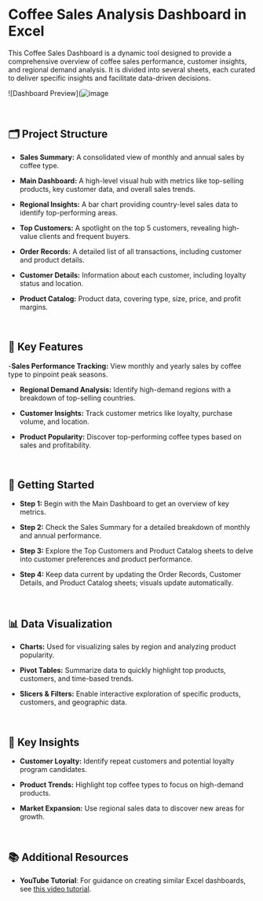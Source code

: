 # Coffee Sales Analysis Dashboard in Excel

This Coffee Sales Dashboard is a dynamic tool designed to provide a comprehensive overview of coffee sales performance, customer insights, and regional demand analysis. It is divided into several sheets, each curated to deliver specific insights and facilitate data-driven decisions.

![Dashboard Preview](![image](https://github.com/user-attachments/assets/f54bab8d-4771-4152-b2d1-4a501f86f347)

<br>

## 🗂️ Project Structure
- **Sales Summary:** A consolidated view of monthly and annual sales by coffee type.

- **Main Dashboard:** A high-level visual hub with metrics like top-selling products, key customer data, and overall sales trends.

- **Regional Insights:** A bar chart providing country-level sales data to identify top-performing areas.

- **Top Customers:** A spotlight on the top 5 customers, revealing high-value clients and frequent buyers.

- **Order Records:** A detailed list of all transactions, including customer and product details.

- **Customer Details:** Information about each customer, including loyalty status and location.

- **Product Catalog:** Product data, covering type, size, price, and profit margins.
<br>

## 🌟 Key Features
-**Sales Performance Tracking:** View monthly and yearly sales by coffee type to pinpoint peak seasons.

- **Regional Demand Analysis:** Identify high-demand regions with a breakdown of top-selling countries.

- **Customer Insights:** Track customer metrics like loyalty, purchase volume, and location.

- **Product Popularity:** Discover top-performing coffee types based on sales and profitability.

<br>

## 🚀 Getting Started
- **Step 1:** Begin with the Main Dashboard to get an overview of key metrics.

- **Step 2:** Check the Sales Summary for a detailed breakdown of monthly and annual performance.

- **Step 3:** Explore the Top Customers and Product Catalog sheets to delve into customer preferences and product performance.

- **Step 4:** Keep data current by updating the Order Records, Customer Details, and Product Catalog sheets; visuals update automatically.

<br>

## 📊 Data Visualization
- **Charts:** Used for visualizing sales by region and analyzing product popularity.

- **Pivot Tables:** Summarize data to quickly highlight top products, customers, and time-based trends.

- **Slicers & Filters:** Enable interactive exploration of specific products, customers, and geographic data.

<br>

## 🎯 Key Insights
- **Customer Loyalty:** Identify repeat customers and potential loyalty program candidates.

- **Product Trends:** Highlight top coffee types to focus on high-demand products.

- **Market Expansion:** Use regional sales data to discover new areas for growth.


<br>

## 📚 Additional Resources

- **YouTube Tutorial**: For guidance on creating similar Excel dashboards, see [this video tutorial](https://youtu.be/m13o5aqeCbM?si=qjjBZQrwa8wKjJyf).
